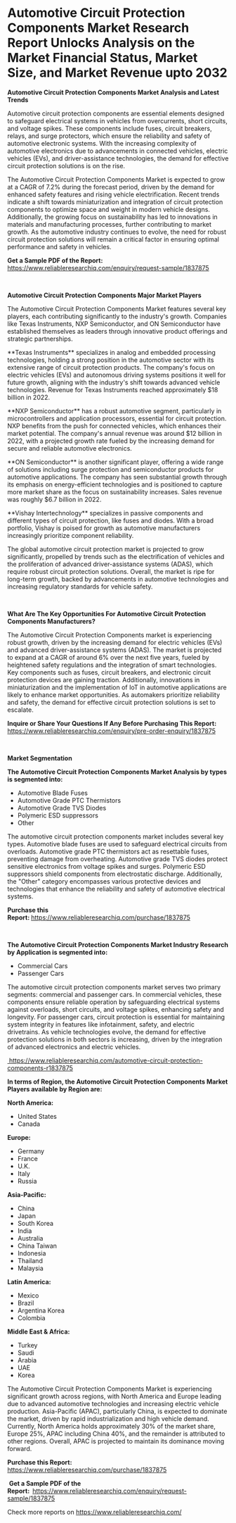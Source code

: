 <p><h1>Automotive Circuit Protection Components Market Research Report Unlocks Analysis on the Market Financial Status, Market Size, and Market Revenue upto 2032</h1></p><p><strong>Automotive Circuit Protection Components Market Analysis and Latest Trends</strong></p>
<p><p>Automotive circuit protection components are essential elements designed to safeguard electrical systems in vehicles from overcurrents, short circuits, and voltage spikes. These components include fuses, circuit breakers, relays, and surge protectors, which ensure the reliability and safety of automotive electronic systems. With the increasing complexity of automotive electronics due to advancements in connected vehicles, electric vehicles (EVs), and driver-assistance technologies, the demand for effective circuit protection solutions is on the rise. </p><p>The Automotive Circuit Protection Components Market is expected to grow at a CAGR of 7.2% during the forecast period, driven by the demand for enhanced safety features and rising vehicle electrification. Recent trends indicate a shift towards miniaturization and integration of circuit protection components to optimize space and weight in modern vehicle designs. Additionally, the growing focus on sustainability has led to innovations in materials and manufacturing processes, further contributing to market growth. As the automotive industry continues to evolve, the need for robust circuit protection solutions will remain a critical factor in ensuring optimal performance and safety in vehicles.</p></p>
<p><strong>Get a Sample PDF of the Report:&nbsp;</strong> <a href="https://www.reliableresearchiq.com/enquiry/request-sample/1837875?utm_campaign=2277&utm_medium=2&utm_source=Github&utm_content=ia&utm_term=31032025&utm_id=automotive-circuit-protection-components">https://www.reliableresearchiq.com/enquiry/request-sample/1837875</a></p>
<p>&nbsp;</p>
<p><strong>Automotive Circuit Protection Components Major Market Players</strong></p>
<p><p>The Automotive Circuit Protection Components Market features several key players, each contributing significantly to the industry's growth. Companies like Texas Instruments, NXP Semiconductor, and ON Semiconductor have established themselves as leaders through innovative product offerings and strategic partnerships.</p><p>**Texas Instruments** specializes in analog and embedded processing technologies, holding a strong position in the automotive sector with its extensive range of circuit protection products. The company's focus on electric vehicles (EVs) and autonomous driving systems positions it well for future growth, aligning with the industry's shift towards advanced vehicle technologies. Revenue for Texas Instruments reached approximately $18 billion in 2022.</p><p>**NXP Semiconductor** has a robust automotive segment, particularly in microcontrollers and application processors, essential for circuit protection. NXP benefits from the push for connected vehicles, which enhances their market potential. The company's annual revenue was around $12 billion in 2022, with a projected growth rate fueled by the increasing demand for secure and reliable automotive electronics.</p><p>**ON Semiconductor** is another significant player, offering a wide range of solutions including surge protection and semiconductor products for automotive applications. The company has seen substantial growth through its emphasis on energy-efficient technologies and is positioned to capture more market share as the focus on sustainability increases. Sales revenue was roughly $6.7 billion in 2022.</p><p>**Vishay Intertechnology** specializes in passive components and different types of circuit protection, like fuses and diodes. With a broad portfolio, Vishay is poised for growth as automotive manufacturers increasingly prioritize component reliability.</p><p>The global automotive circuit protection market is projected to grow significantly, propelled by trends such as the electrification of vehicles and the proliferation of advanced driver-assistance systems (ADAS), which require robust circuit protection solutions. Overall, the market is ripe for long-term growth, backed by advancements in automotive technologies and increasing regulatory standards for vehicle safety.</p></p>
<p>&nbsp;</p>
<p><strong>What Are The Key Opportunities For Automotive Circuit Protection Components Manufacturers?</strong></p>
<p><p>The Automotive Circuit Protection Components market is experiencing robust growth, driven by the increasing demand for electric vehicles (EVs) and advanced driver-assistance systems (ADAS). The market is projected to expand at a CAGR of around 6% over the next five years, fueled by heightened safety regulations and the integration of smart technologies. Key components such as fuses, circuit breakers, and electronic circuit protection devices are gaining traction. Additionally, innovations in miniaturization and the implementation of IoT in automotive applications are likely to enhance market opportunities. As automakers prioritize reliability and safety, the demand for effective circuit protection solutions is set to escalate.</p></p>
<p><strong>Inquire or Share Your Questions If Any Before Purchasing This Report:</strong> <a href="https://www.reliableresearchiq.com/enquiry/pre-order-enquiry/1837875?utm_campaign=2277&utm_medium=2&utm_source=Github&utm_content=ia&utm_term=31032025&utm_id=automotive-circuit-protection-components">https://www.reliableresearchiq.com/enquiry/pre-order-enquiry/1837875</a></p>
<p>&nbsp;</p>
<p><strong>Market Segmentation</strong></p>
<p><strong>The Automotive Circuit Protection Components Market Analysis by types is segmented into:</strong></p>
<p><ul><li>Automotive Blade Fuses</li><li>Automotive Grade PTC Thermistors</li><li>Automotive Grade TVS Diodes</li><li>Polymeric ESD suppressors</li><li>Other</li></ul></p>
<p><p>The automotive circuit protection components market includes several key types. Automotive blade fuses are used to safeguard electrical circuits from overloads. Automotive grade PTC thermistors act as resettable fuses, preventing damage from overheating. Automotive grade TVS diodes protect sensitive electronics from voltage spikes and surges. Polymeric ESD suppressors shield components from electrostatic discharge. Additionally, the "Other" category encompasses various protective devices and technologies that enhance the reliability and safety of automotive electrical systems.</p></p>
<p><strong>Purchase this Report:&nbsp;</strong><a href="https://www.reliableresearchiq.com/purchase/1837875?utm_campaign=2277&utm_medium=2&utm_source=Github&utm_content=ia&utm_term=31032025&utm_id=automotive-circuit-protection-components">https://www.reliableresearchiq.com/purchase/1837875</a></p>
<p>&nbsp;</p>
<p><strong>The Automotive Circuit Protection Components Market Industry Research by Application is segmented into:</strong></p>
<p><ul><li>Commercial Cars</li><li>Passenger Cars</li></ul></p>
<p><p>The automotive circuit protection components market serves two primary segments: commercial and passenger cars. In commercial vehicles, these components ensure reliable operation by safeguarding electrical systems against overloads, short circuits, and voltage spikes, enhancing safety and longevity. For passenger cars, circuit protection is essential for maintaining system integrity in features like infotainment, safety, and electric drivetrains. As vehicle technologies evolve, the demand for effective protection solutions in both sectors is increasing, driven by the integration of advanced electronics and electric vehicles.</p></p>
<p><a href="https://www.reliableresearchiq.com/automotive-circuit-protection-components-r1837875?utm_campaign=2277&utm_medium=2&utm_source=Github&utm_content=ia&utm_term=31032025&utm_id=automotive-circuit-protection-components">&nbsp;https://www.reliableresearchiq.com/automotive-circuit-protection-components-r1837875</a></p>
<p><strong>In terms of Region, the Automotive Circuit Protection Components Market Players available by Region are:</strong></p>
<p>
    <p> <strong> North America: </strong>
        <ul>
            <li>United States</li>
            <li>Canada</li>
        </ul>
        </p> 
    <p> <strong> Europe: </strong>
        <ul>
            <li>Germany</li>
            <li>France</li>
            <li>U.K.</li>
            <li>Italy</li>
            <li>Russia</li>
        </ul>
        </p> 
    <p> <strong> Asia-Pacific: </strong>
        <ul>
            <li>China</li>
            <li>Japan</li>
            <li>South Korea</li>
            <li>India</li>
            <li>Australia</li>
            <li>China Taiwan</li>
            <li>Indonesia</li>
            <li>Thailand</li>
            <li>Malaysia</li>
        </ul>
        </p> 
    <p> <strong> Latin America: </strong>
        <ul>
            <li>Mexico</li>
            <li>Brazil</li>
            <li>Argentina Korea</li>
            <li>Colombia</li>
        </ul>
        </p> 
    <p> <strong> Middle East & Africa: </strong>
        <ul>
            <li>Turkey</li>
            <li>Saudi</li>
            <li>Arabia</li>
            <li>UAE</li>
            <li>Korea</li>
        </ul>
    </p>
    </p>
<p><p>The Automotive Circuit Protection Components Market is experiencing significant growth across regions, with North America and Europe leading due to advanced automotive technologies and increasing electric vehicle production. Asia-Pacific (APAC), particularly China, is expected to dominate the market, driven by rapid industrialization and high vehicle demand. Currently, North America holds approximately 30% of the market share, Europe 25%, APAC including China 40%, and the remainder is attributed to other regions. Overall, APAC is projected to maintain its dominance moving forward.</p></p>
<p><strong>Purchase this Report: </strong><a href="https://www.reliableresearchiq.com/purchase/1837875?utm_campaign=2277&utm_medium=2&utm_source=Github&utm_content=ia&utm_term=31032025&utm_id=automotive-circuit-protection-components">https://www.reliableresearchiq.com/purchase/1837875</a></p>
<p>&nbsp;<strong>Get a Sample PDF of the Report:&nbsp;&nbsp;</strong><a href="https://www.reliableresearchiq.com/enquiry/request-sample/1837875?utm_campaign=2277&utm_medium=2&utm_source=Github&utm_content=ia&utm_term=31032025&utm_id=automotive-circuit-protection-components">https://www.reliableresearchiq.com/enquiry/request-sample/1837875</a></p>
<p><strong></strong></p>
<p>Check more reports on <a href="https://www.reliableresearchiq.com/?utm_campaign=2277&utm_medium=2&utm_source=Github&utm_content=ia&utm_term=31032025&utm_id=automotive-circuit-protection-components">https://www.reliableresearchiq.com/</a></p>